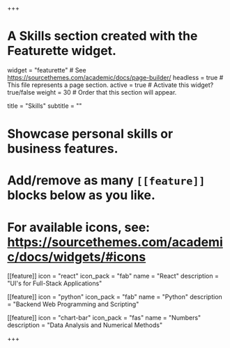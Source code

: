 +++
# A Skills section created with the Featurette widget.
widget = "featurette"  # See https://sourcethemes.com/academic/docs/page-builder/
headless = true  # This file represents a page section.
active = true  # Activate this widget? true/false
weight = 30  # Order that this section will appear.

title = "Skills"
subtitle = ""

# Showcase personal skills or business features.
# 
# Add/remove as many `[[feature]]` blocks below as you like.
# 
# For available icons, see: https://sourcethemes.com/academic/docs/widgets/#icons
  
[[feature]]
  icon = "react"
  icon_pack = "fab"
  name = "React"
  description = "UI's for Full-Stack Applications"  

[[feature]]
  icon = "python"
  icon_pack = "fab"
  name = "Python"
  description = "Backend Web Programming and Scripting"
  
[[feature]]
  icon = "chart-bar"
  icon_pack = "fas"
  name = "Numbers"
  description = "Data Analysis and Numerical Methods"

+++

